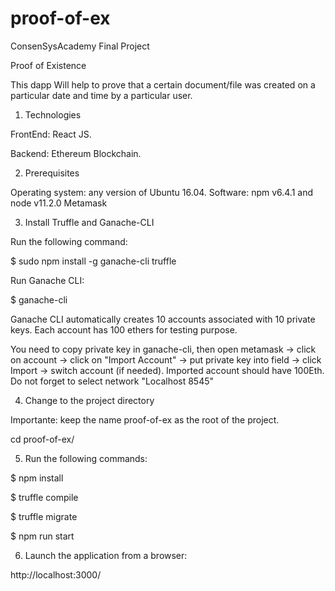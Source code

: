 # proof-of-ex

ConsenSysAcademy Final Project

Proof of Existence 

This dapp Will help to prove that a certain document/file was created on a particular date and time by a particular user.

1. Technologies

FrontEnd: React JS.

Backend: Ethereum Blockchain.

2. Prerequisites

Operating system: any version of Ubuntu 16.04.
Software: npm v6.4.1 and node v11.2.0
Metamask

3. Install Truffle and Ganache-CLI

Run the following command:

$ sudo npm install -g ganache-cli truffle

Run Ganache CLI:

$ ganache-cli

Ganache CLI automatically creates 10 accounts associated with 10 private keys. Each account has 100 ethers for testing purpose.

You need to copy private key in ganache-cli, then open metamask -> click on account -> click on "Import Account" -> put private key into field -> click Import -> switch account (if needed). Imported account should have 100Eth. Do not forget to select network "Localhost 8545"


4. Change to the project directory

Importante: keep the name proof-of-ex as the root of the project.

cd proof-of-ex/


5. Run the following commands:

$ npm install

$ truffle compile 

$ truffle migrate 

$ npm run start


6. Launch the application from a browser:

http://localhost:3000/














